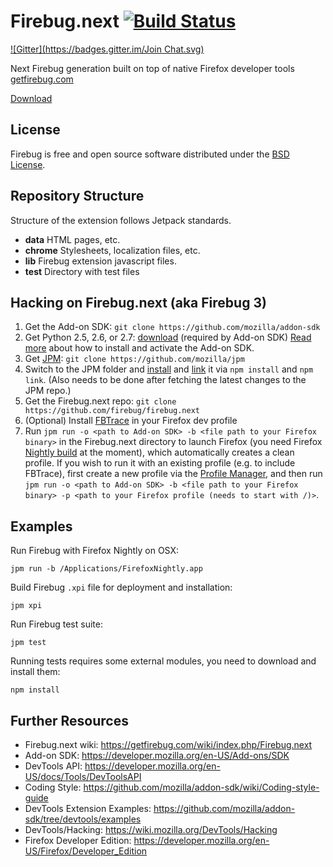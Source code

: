 Firebug.next [![Build Status](https://travis-ci.org/firebug/firebug.next.png)](https://travis-ci.org/firebug/firebug.next)
============
[![Gitter](https://badges.gitter.im/Join Chat.svg)](https://gitter.im/firebug/firebug.next?utm_source=badge&utm_medium=badge&utm_campaign=pr-badge&utm_content=badge)

Next Firebug generation built on top of native Firefox developer tools [getfirebug.com](https://getfirebug.com)

[Download](https://addons.mozilla.org/en-US/firefox/addon/firebug/)

License
-------
Firebug is free and open source software distributed under the
[BSD License](https://github.com/firebug/firebug.next/blob/master/license.txt).

Repository Structure
--------------------
Structure of the extension follows Jetpack standards.

* **data** HTML pages, etc.
* **chrome** Stylesheets, localization files, etc.
* **lib** Firebug extension javascript files.
* **test** Directory with test files

Hacking on Firebug.next (aka Firebug 3)
---------------------------------------
1. Get the Add-on SDK: `git clone https://github.com/mozilla/addon-sdk`
2. Get Python 2.5, 2.6, or 2.7: [download](http://python.org/download/) (required by Add-on SDK)
[Read more](https://developer.mozilla.org/en-US/Add-ons/SDK/Tutorials/Installation)
about how to install and activate the Add-on SDK.
3. Get [JPM](https://developer.mozilla.org/en-US/Add-ons/SDK/Tools/jpm): `git clone https://github.com/mozilla/jpm`
4. Switch to the JPM folder and [install](https://www.npmjs.org/doc/cli/npm-install.html) and [link](https://www.npmjs.org/doc/cli/npm-link.html) it via `npm install` and `npm link`. (Also needs to be done after fetching the latest changes to the JPM repo.)
5. Get the Firebug.next repo: `git clone https://github.com/firebug/firebug.next`
6. (Optional) Install [FBTrace](https://github.com/firebug/tracing-console) in your Firefox dev profile
7. Run `jpm run -o <path to Add-on SDK> -b <file path to your Firefox binary>` in the Firebug.next directory to launch Firefox (you need Firefox [Nightly build](https://nightly.mozilla.org/) at the moment), which automatically creates a clean profile.
If you wish to run it with an existing profile (e.g. to include FBTrace), first create a new profile via the [Profile Manager](https://support.mozilla.org/en-US/kb/profile-manager-create-and-remove-firefox-profiles), and then run `jpm run -o <path to Add-on SDK> -b <file path to your Firefox binary> -p <path to your Firefox profile (needs to start with /)>`.

Examples
--------

Run Firebug with Firefox Nightly on OSX:

`jpm run -b /Applications/FirefoxNightly.app`

Build Firebug `.xpi` file for deployment and installation:

`jpm xpi`

Run Firebug test suite:

`jpm test`

Running tests requires some external modules, you need to download and install them:

`npm install`

Further Resources
-----------------

* Firebug.next wiki: https://getfirebug.com/wiki/index.php/Firebug.next
* Add-on SDK: https://developer.mozilla.org/en-US/Add-ons/SDK
* DevTools API: https://developer.mozilla.org/en-US/docs/Tools/DevToolsAPI
* Coding Style: https://github.com/mozilla/addon-sdk/wiki/Coding-style-guide
* DevTools Extension Examples: https://github.com/mozilla/addon-sdk/tree/devtools/examples
* DevTools/Hacking: https://wiki.mozilla.org/DevTools/Hacking
* Firefox Developer Edition: https://developer.mozilla.org/en-US/Firefox/Developer_Edition
